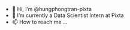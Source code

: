 - 👋 Hi, I’m @hungphongtran-pixta
- 👀 I’m currently a Data Scientist Intern at Pixta
- 📫 How to reach me ...

<!---
hungphongtran-pixta/hungphongtran-pixta is a ✨ special ✨ repository because its `README.md` (this file) appears on your GitHub profile.
You can click the Preview link to take a look at your changes.
--->
